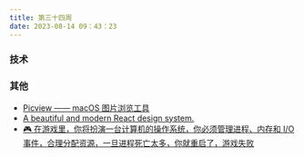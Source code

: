 ```yaml
---
title: 第三十四周
date: 2023-08-14 09：43：23
---
```


### 技术

### 其他

- [Picview —— macOS 图片浏览工具](https://picview.chitaner.com/)
- [A beautiful and modern React design system.](https://designrevision.com/)
- [🎮 在游戏里，你将扮演一台计算机的操作系统，你必须管理进程、内存和 I/O 事件，合理分配资源，一旦进程死亡太多，你就重启了，游戏失败](https://github.com/plbrault/youre-the-os)
